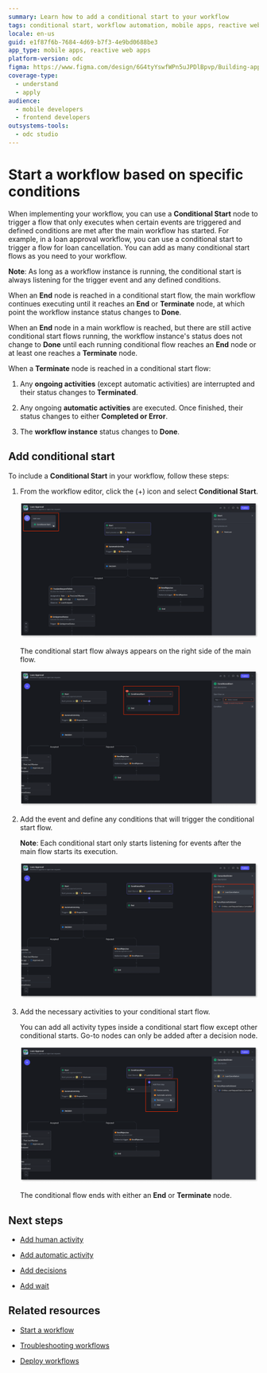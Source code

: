 ```yaml
---
summary: Learn how to add a conditional start to your workflow
tags: conditional start, workflow automation, mobile apps, reactive web apps, event trigger
locale: en-us
guid: e1f87f6b-7684-4d69-b7f3-4e9bd0688be3
app_type: mobile apps, reactive web apps
platform-version: odc
figma: https://www.figma.com/design/6G4tyYswfWPn5uJPDlBpvp/Building-apps?node-id=5952-14
coverage-type:
  - understand
  - apply
audience:
  - mobile developers
  - frontend developers
outsystems-tools:
  - odc studio
---
```


# Start a workflow based on specific conditions

When implementing your workflow, you can use a **Conditional Start** node to trigger a flow that only executes when certain events are triggered and defined conditions are met after the main workflow has started. For example, in a loan approval workflow, you can use a conditional start to trigger a flow for loan cancellation. You can add as many conditional start flows as you need to your workflow.

**Note**: As long as a workflow instance is running, the conditional start is always listening for the trigger event and any defined conditions.

When an **End** node is reached in a conditional start flow, the main workflow continues executing until it reaches an **End** or **Terminate** node, at which point the workflow instance status changes to **Done**.

When an **End** node in a main workflow is reached, but there are still active conditional start flows running, the workflow instance's status does not change to **Done** until each running conditional flow reaches an **End** node or at least one reaches a **Terminate** node.

When a **Terminate** node is reached in a conditional start flow:

1. Any **ongoing activities** (except automatic activities) are interrupted and their status changes to **Terminated**.

1. Any ongoing **automatic activities** are executed. Once finished, their status changes to either **Completed or Error**.

1. The **workflow instance** status changes to **Done**.

## Add conditional start

To include a **Conditional Start** in your workflow, follow these steps:

1. From the workflow editor, click the (+) icon and select **Conditional Start**.

    ![Screenshot of adding a conditional start node to the workflow from the ODC Portal](images/conditional-start-add-pl.png "Add a conditional start to your workflow")

    The conditional start flow always appears on the right side of the main flow.

    ![Screenshot of conditional flow workflow displaying to the right of the main workflow](images/conditional-start-position-pl.png "Conditional flow workflow always displays to the right of the main workflow")

1. Add the event and define any conditions that will trigger the conditional start flow.

    **Note**: Each conditional start only starts listening for events after the main flow starts its execution.

    ![Screenshot of event and the conditions that triggers the conditional start flow](images/conditional-start-event-pl.png "Event and conditions that trigger the conditional start flow")

1. Add the necessary activities to your conditional start flow.

    You can add all activity types inside a conditional start flow except other conditional starts. Go-to nodes can only be added after a decision node.

    ![Screenshot of adding activities to the conditional start flow](images/conditional-start-activities-pl.png "Add activities to the conditional start flow")

    The conditional flow ends with either an **End** or **Terminate** node.

## Next steps

* [Add human activity](add-human-activity.md)

* [Add automatic activity](add-automatic-activity.md)

* [Add decisions](add-decisions.md)

* [Add wait](add-wait.md)

## Related resources

* [Start a workflow](start-workflow.md)

* [Troubleshooting workflows](troubleshooting-workflows.md)

* [Deploy workflows](../../deploying-apps/deploy-apps.md)
